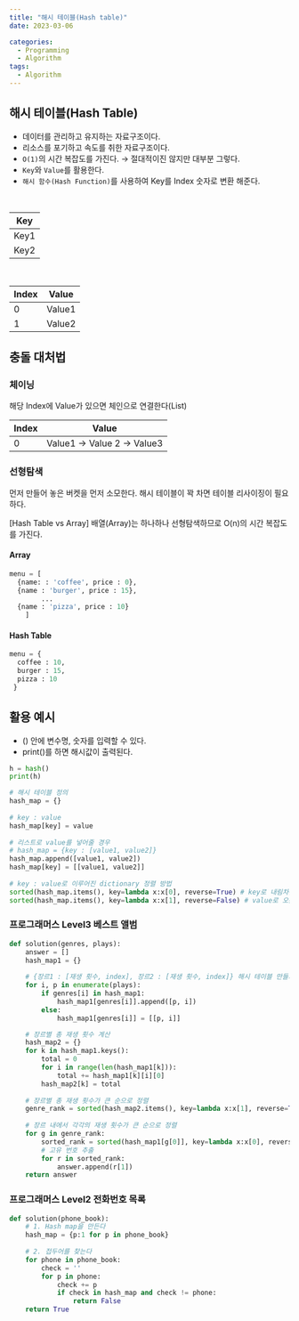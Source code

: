```yaml
---
title: "해시 테이블(Hash table)"
date: 2023-03-06

categories:
  - Programming
  - Algorithm
tags:
  - Algorithm  
---
```


## 해시 테이블(Hash Table)
- 데이터를 관리하고 유지하는 자료구조이다.
- 리소스를 포기하고 속도를 취한 자료구조이다.
- `O(1)`의 시간 복잡도를 가진다. → 절대적이진 않지만 대부분 그렇다.
- `Key`와 `Value`를 활용한다.
- `해시 함수(Hash Function)`를 사용하여 Key를 Index 숫자로 변환 해준다.

<br>

| Key |
| --- |
| Key1 |
| Key2 |

<br>

| Index | Value |
| --- | --- |
| 0 | Value1 |
| 1 | Value2 |
    
## 충돌 대처법
### 체이닝
해당 Index에 Value가 있으면 체인으로 연결한다(List)
        
| Index | Value |
| --- | --- |
| 0 | Value1 → Value 2 → Value3 |

### 선형탐색
먼저 만들어 놓은 버켓을 먼저 소모한다.
해시 테이블이 꽉 차면 테이블 리사이징이 필요하다.
        
    
[Hash Table vs Array]
배열(Array)는 하나하나 선형탐색하므로 O(n)의 시간 복잡도를 가진다.
    
#### Array
```python
menu = [
  {name: : 'coffee', price : 0},
  {name : 'burger', price : 15},
    	...
  {name : 'pizza', price : 10}
    ]
```
    
#### Hash Table
    
```python
menu = {
  coffee : 10,
  burger : 15,
  pizza : 10
 }
```
    
## 활용 예시
- () 안에 변수명, 숫자를 입력할 수 있다.
- print()를 하면 해시값이 출력된다.
    
```python
h = hash()
print(h)
```
    
```python
# 해시 테이블 정의
hash_map = {}
    
# key : value
hash_map[key] = value
    
# 리스트로 value를 넣어줄 경우
# hash_map = {key : [value1, value2]}
hash_map.append([value1, value2])
hash_map[key] = [[value1, value2]]
    
# key : value로 이루어진 dictionary 정렬 방법
sorted(hash_map.items(), key=lambda x:x[0], reverse=True) # key로 내림차순 정렬
sorted(hash_map.items(), key=lambda x:x[1], reverse=False) # value로 오름차순 정렬
```

### 프로그래머스 Level3 베스트 앨범
```python
def solution(genres, plays):
    answer = []
    hash_map1 = {}
    
    # {장르1 : [재생 횟수, index], 장르2 : [재생 횟수, index]} 해시 테이블 만들기
    for i, p in enumerate(plays):
        if genres[i] in hash_map1:
            hash_map1[genres[i]].append([p, i])
        else:
            hash_map1[genres[i]] = [[p, i]]

    # 장르별 총 재생 횟수 계산
    hash_map2 = {}
    for k in hash_map1.keys():
        total = 0
        for i in range(len(hash_map1[k])):
            total += hash_map1[k][i][0]
        hash_map2[k] = total
    
    # 장르별 총 재생 횟수가 큰 순으로 정렬
    genre_rank = sorted(hash_map2.items(), key=lambda x:x[1], reverse=True)
    
    # 장르 내에서 각각의 재생 횟수가 큰 순으로 정렬
    for g in genre_rank:
        sorted_rank = sorted(hash_map1[g[0]], key=lambda x:x[0], reverse=True)[:2]
        # 고유 번호 추출
        for r in sorted_rank:
            answer.append(r[1])
    return answer
```

### 프로그래머스 Level2 전화번호 목록
```python
def solution(phone_book):
    # 1. Hash map을 만든다
    hash_map = {p:1 for p in phone_book}
    
    # 2. 접두어를 찾는다
    for phone in phone_book:
        check = ''
        for p in phone:
            check += p
            if check in hash_map and check != phone:
                return False
    return True
```
